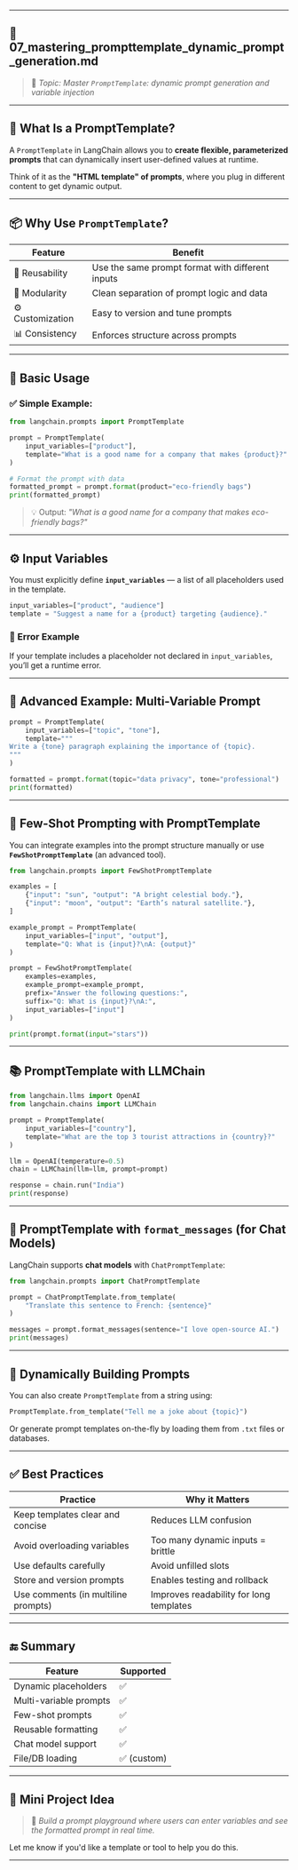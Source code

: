 
---

## 🧾 **07\_mastering\_prompttemplate\_dynamic\_prompt\_generation.md**

> 📌 *Topic: Master `PromptTemplate`: dynamic prompt generation and variable injection*

---

## 🧠 What Is a PromptTemplate?

A `PromptTemplate` in LangChain allows you to **create flexible, parameterized prompts** that can dynamically insert user-defined values at runtime.

Think of it as the **"HTML template" of prompts**, where you plug in different content to get dynamic output.

---

## 📦 Why Use `PromptTemplate`?

| Feature          | Benefit                                          |
| ---------------- | ------------------------------------------------ |
| 🔄 Reusability   | Use the same prompt format with different inputs |
| 🧩 Modularity    | Clean separation of prompt logic and data        |
| ⚙️ Customization | Easy to version and tune prompts                 |
| 📊 Consistency   | Enforces structure across prompts                |

---

## 🧪 Basic Usage

### ✅ Simple Example:

```python
from langchain.prompts import PromptTemplate

prompt = PromptTemplate(
    input_variables=["product"],
    template="What is a good name for a company that makes {product}?"
)

# Format the prompt with data
formatted_prompt = prompt.format(product="eco-friendly bags")
print(formatted_prompt)
```

> 💡 Output:
> *"What is a good name for a company that makes eco-friendly bags?"*

---

## ⚙️ Input Variables

You must explicitly define **`input_variables`** — a list of all placeholders used in the template.

```python
input_variables=["product", "audience"]
template = "Suggest a name for a {product} targeting {audience}."
```

### 🚫 Error Example

If your template includes a placeholder not declared in `input_variables`, you’ll get a runtime error.

---

## 🧱 Advanced Example: Multi-Variable Prompt

```python
prompt = PromptTemplate(
    input_variables=["topic", "tone"],
    template="""
Write a {tone} paragraph explaining the importance of {topic}.
"""
)

formatted = prompt.format(topic="data privacy", tone="professional")
print(formatted)
```

---

## 🧠 Few-Shot Prompting with PromptTemplate

You can integrate examples into the prompt structure manually or use **`FewShotPromptTemplate`** (an advanced tool).

```python
from langchain.prompts import FewShotPromptTemplate

examples = [
    {"input": "sun", "output": "A bright celestial body."},
    {"input": "moon", "output": "Earth’s natural satellite."},
]

example_prompt = PromptTemplate(
    input_variables=["input", "output"],
    template="Q: What is {input}?\nA: {output}"
)

prompt = FewShotPromptTemplate(
    examples=examples,
    example_prompt=example_prompt,
    prefix="Answer the following questions:",
    suffix="Q: What is {input}?\nA:",
    input_variables=["input"]
)

print(prompt.format(input="stars"))
```

---

## 📚 PromptTemplate with LLMChain

```python
from langchain.llms import OpenAI
from langchain.chains import LLMChain

prompt = PromptTemplate(
    input_variables=["country"],
    template="What are the top 3 tourist attractions in {country}?"
)

llm = OpenAI(temperature=0.5)
chain = LLMChain(llm=llm, prompt=prompt)

response = chain.run("India")
print(response)
```

---

## 🧰 PromptTemplate with `format_messages` (for Chat Models)

LangChain supports **chat models** with `ChatPromptTemplate`:

```python
from langchain.prompts import ChatPromptTemplate

prompt = ChatPromptTemplate.from_template(
    "Translate this sentence to French: {sentence}"
)

messages = prompt.format_messages(sentence="I love open-source AI.")
print(messages)
```

---

## 🔁 Dynamically Building Prompts

You can also create `PromptTemplate` from a string using:

```python
PromptTemplate.from_template("Tell me a joke about {topic}")
```

Or generate prompt templates on-the-fly by loading them from `.txt` files or databases.

---

## ✅ Best Practices

| Practice                            | Why it Matters                          |
| ----------------------------------- | --------------------------------------- |
| Keep templates clear and concise    | Reduces LLM confusion                   |
| Avoid overloading variables         | Too many dynamic inputs = brittle       |
| Use defaults carefully              | Avoid unfilled slots                    |
| Store and version prompts           | Enables testing and rollback            |
| Use comments (in multiline prompts) | Improves readability for long templates |

---

## 🔚 Summary

| Feature                | Supported  |
| ---------------------- | ---------- |
| Dynamic placeholders   | ✅          |
| Multi-variable prompts | ✅          |
| Few-shot prompts       | ✅          |
| Reusable formatting    | ✅          |
| Chat model support     | ✅          |
| File/DB loading        | ✅ (custom) |

---

## 🧪 Mini Project Idea

> 🔨 *Build a prompt playground where users can enter variables and see the formatted prompt in real time.*

Let me know if you'd like a template or tool to help you do this.

---
